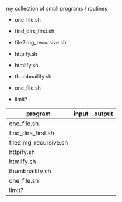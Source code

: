 my collection of small programs / routines

* one_file.sh
* find_dirs_first.sh
* file2img_recursive.sh
* httpify.sh
* htmlify.sh
* thumbnailify.sh
* one_file.sh

* limit?

|program | input | output|
|---------|-----------|----------|
| one_file.sh | | |
| find_dirs_first.sh | | |
| file2img_recursive.sh | | |
| httpify.sh | | |
| htmlify.sh | | |
| thumbnailify.sh | | |
| one_file.sh | | |
| limit? | | |